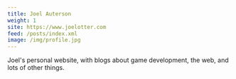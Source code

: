 ```yaml
---
title: Joel Auterson
weight: 1
site: https://www.joelotter.com
feed: /posts/index.xml
image: /img/profile.jpg
---
```


Joel's personal website, with blogs about game development, the web, and lots of
other things.
